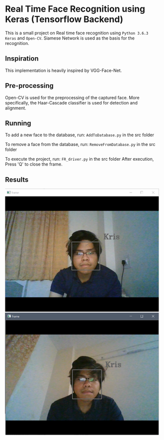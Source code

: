 # Real Time Face Recognition using Keras (Tensorflow Backend)
This is a small project on Real time face recognition using `Python 3.6.3` `Keras` and `Open-CV`. Siamese Network is used as the basis for the recognition. 

## Inspiration
This implementation is heavily inspired by VGG-Face-Net.

## Pre-processing
Open-CV is used for the preprocessing of the captured face. More specifically, the Haar-Cascade classifier is used for detection and alignment.

## Running
To add a new face to the database, run: `AddToDatabase.py` in the src folder

To remove a face from the database, run: `RemoveFromDatabase.py` in the src folder

To execute the project, run: `FR_driver.py` in the src folder
After execution, Press 'Q' to close the frame.

## Results
![Result1](/results/Capture.PNG)
![Result2](/results/Capture2.PNG)
